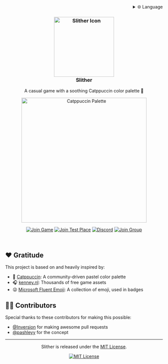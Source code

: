 
<div align="right">
  <details>
    <summary >🌐 Language</summary>
    <div>
      <div align="center">
        <a href="https://openaitx.github.io/view.html?user=littensy&project=slither&lang=en">English</a>
        | <a href="https://openaitx.github.io/view.html?user=littensy&project=slither&lang=zh-CN">简体中文</a>
        | <a href="https://openaitx.github.io/view.html?user=littensy&project=slither&lang=zh-TW">繁體中文</a>
        | <a href="https://openaitx.github.io/view.html?user=littensy&project=slither&lang=ja">日本語</a>
        | <a href="https://openaitx.github.io/view.html?user=littensy&project=slither&lang=ko">한국어</a>
        | <a href="https://openaitx.github.io/view.html?user=littensy&project=slither&lang=hi">हिन्दी</a>
        | <a href="https://openaitx.github.io/view.html?user=littensy&project=slither&lang=th">ไทย</a>
        | <a href="https://openaitx.github.io/view.html?user=littensy&project=slither&lang=fr">Français</a>
        | <a href="https://openaitx.github.io/view.html?user=littensy&project=slither&lang=de">Deutsch</a>
        | <a href="https://openaitx.github.io/view.html?user=littensy&project=slither&lang=es">Español</a>
        | <a href="https://openaitx.github.io/view.html?user=littensy&project=slither&lang=it">Italiano</a>
        | <a href="https://openaitx.github.io/view.html?user=littensy&project=slither&lang=ru">Русский</a>
        | <a href="https://openaitx.github.io/view.html?user=littensy&project=slither&lang=pt">Português</a>
        | <a href="https://openaitx.github.io/view.html?user=littensy&project=slither&lang=nl">Nederlands</a>
        | <a href="https://openaitx.github.io/view.html?user=littensy&project=slither&lang=pl">Polski</a>
        | <a href="https://openaitx.github.io/view.html?user=littensy&project=slither&lang=ar">العربية</a>
        | <a href="https://openaitx.github.io/view.html?user=littensy&project=slither&lang=fa">فارسی</a>
        | <a href="https://openaitx.github.io/view.html?user=littensy&project=slither&lang=tr">Türkçe</a>
        | <a href="https://openaitx.github.io/view.html?user=littensy&project=slither&lang=vi">Tiếng Việt</a>
        | <a href="https://openaitx.github.io/view.html?user=littensy&project=slither&lang=id">Bahasa Indonesia</a>
      </div>
    </div>
  </details>
</div>

<h3 align="center">
    <img src="assets/marketing/github_logo.png" alt="Slither Icon" width="192" />
    <br />
    Slither
</h3>

<p align="center">
    A casual game with a soothing Catppuccin color palette 🎨
</p>

<p align="center">
    <img src="https://raw.githubusercontent.com/catppuccin/catppuccin/main/assets/palette/macchiato.png" alt="Catppuccin Palette" width="400" />
</p>

<div align="center">

[![Join Game](https://img.shields.io/badge/dynamic/json?url=https%3A%2F%2Fgames.roblox.com%2Fv1%2Fgames%3FuniverseIds%3D4902171678&query=%24.data.0.visits&style=for-the-badge&logo=roblox&logoColor=d9e0ee&label=plays&labelColor=302d41&color=aee8d6&cacheSeconds=1
)](https://www.roblox.com/games/14162747150)
[![Join Test Place](https://img.shields.io/badge/test-canary-f0c6c6?style=for-the-badge&logo=devdotto&logoColor=d9e0ee&labelColor=302d41)](https://www.roblox.com/games/14162328419)
[![Discord](https://img.shields.io/discord/1062844485282836522?style=for-the-badge&logo=discord&logoColor=d9e0ee&label=chat&labelColor=302d41&color=b7bdf8)](https://discord.gg/tyjBaP44sK)
[![Join Group](https://img.shields.io/badge/group-litten's_games-c7aee8?style=for-the-badge&logo=roblox&logoColor=d9e0ee&labelColor=302d41)](https://www.roblox.com/groups/4918739)

</div>

&nbsp;

## ❤️ Gratitude

This project is based on and heavily inspired by:

-   🎨 [Catppuccin](https://catppuccin.com): A community-driven pastel color palette
-   🎧 [kenney.nl](https://kenney.nl): Thousands of free game assets
-   😜 [Microsoft Fluent Emoji](https://github.com/microsoft/fluentui-emoji): A collection of emoji, used in badges

## 🧑‍💻 Contributors

Special thanks to these contributors for making this possible:

-   [@Inversion](https://github.com/neoinversion) for making awesome pull requests
-   [@pashleyy](https://github.com/passhley) for the concept

---

<p align="center">
Slither is released under the <a href="LICENSE.md">MIT License</a>.
</p>

<div align="center">

[![MIT License](https://img.shields.io/badge/license-mit-f4dbd6?style=for-the-badge&labelColor=302d41)](LICENSE.md)

</div>
